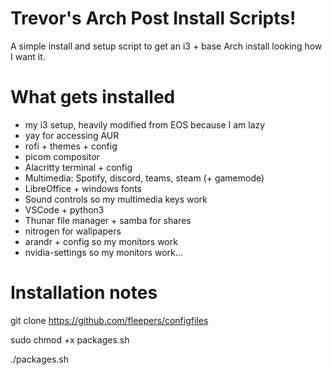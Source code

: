 # Trevor's Arch Post Install Scripts!
A simple install and setup script to get an i3 + base Arch install looking how I want it.
# What gets installed
- my i3 setup, heavily modified from EOS because I am lazy
- yay for accessing AUR
- rofi + themes + config
- picom compositor
- Alacritty terminal + config
- Multimedia: Spotify, discord, teams, steam (+ gamemode)
- LibreOffice + windows fonts
- Sound controls so my multimedia keys work
- VSCode + python3
- Thunar file manager + samba for shares
- nitrogen for wallpapers
- arandr + config so my monitors work
- nvidia-settings so my monitors work...
# Installation notes
git clone https://github.com/fleepers/configfiles

sudo chmod +x packages.sh

./packages.sh
